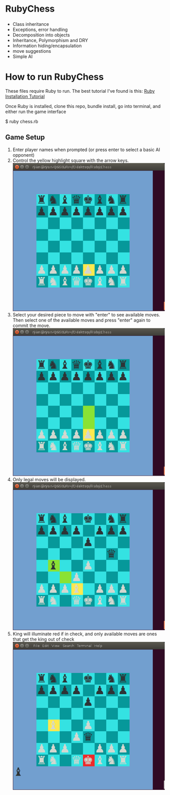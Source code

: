 # RubyChess

###
* Class inheritance
* Exceptions, error handling
* Decomposition into objects
* Inheritance, Polymorphism and DRY
* Information hiding/encapsulation
* move suggestions
* Simple AI

# How to run RubyChess
These files require Ruby to run. The best tutorial I've found is this: [Ruby Installation Tutorial](http://installrails.com/steps)

Once Ruby is installed, clone this repo, bundle install, go into terminal, and either run the game interface

$ ruby chess.rb

## Game Setup
<ol>
  <li>Enter player names when prompted (or press enter to select a basic AI opponent)</li>
  <li>Control the yellow highlight square with the arrow keys. 
    <br/>
    <img src="images/chess_play0.png" />
  </li>
  <li>Select your desired piece to move with "enter" to see available moves.
  Then select one of the available moves and press "enter" again to commit the move.
    <br/>
    <img src="images/chess_play1.png" />
  </li>
  <li>Only legal moves will be displayed.
    <br/>
    <img src="images/chess_play2.png" />
  </li>
  <li>King will illuminate red if in check, and only available moves are ones that
    get the king out of check
    <br/>
    <img src="images/chess_play3.png" />
  </li>
</ol>
